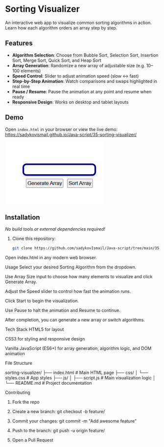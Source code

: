 # Sorting Visualizer

An interactive web app to visualize common sorting algorithms in action. Learn how each algorithm orders an array step by step.

## Features

- **Algorithm Selection**: Choose from Bubble Sort, Selection Sort, Insertion Sort, Merge Sort, Quick Sort, and Heap Sort  
- **Array Generation**: Randomize a new array of adjustable size (e.g. 10–100 elements)  
- **Speed Control**: Slider to adjust animation speed (slow ↔ fast)  
- **Step-by-Step Animation**: Watch comparisons and swaps highlighted in real time  
- **Pause / Resume**: Pause the animation at any point and resume when ready  
- **Responsive Design**: Works on desktop and tablet layouts  

## Demo

Open `index.html` in your browser or view the live demo:  
<https://sadykovismail.github.io/Java-script/35-sorting-visualizer/>

![Screenshot of the Sorting Visualizer app](./screenshot.png)

## Installation

_No build tools or external dependencies required!_

1. Clone this repository:  
   ```bash
   git clone https://github.com/sadykovIsmail/Java-script/tree/main/35-sorting-visualizer
Open index.html in any modern web browser.

Usage
Select your desired Sorting Algorithm from the dropdown.

Use Array Size input to choose how many elements to visualize and click Generate Array.

Adjust the Speed slider to control how fast the animation runs.

Click Start to begin the visualization.

Use Pause to halt the animation and Resume to continue.

After completion, you can generate a new array or switch algorithms.

Tech Stack
HTML5 for layout

CSS3 for styling and responsive design

Vanilla JavaScript (ES6+) for array generation, algorithm logic, and DOM animation

File Structure

sorting-visualizer/
├── index.html            # Main HTML page
├── css/
│   └── styles.css        # App styles
├── js/
│   ├── script.js            # Main visualization logic
│
└── README.md             # Project documentation

Contributing
1) Fork the repo

2) Create a new branch:
git checkout -b feature/<your-branch-name>

3) Commit your changes:
git commit -m "Add awesome feature"

4) Push to the branch:
git push -u origin feature/<your-branch-name>

5) Open a Pull Request